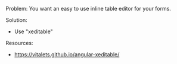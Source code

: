 Problem: You want an easy to use inline table editor for your forms.

Solution: 
 - Use "xeditable"


Resources:
 - https://vitalets.github.io/angular-xeditable/

